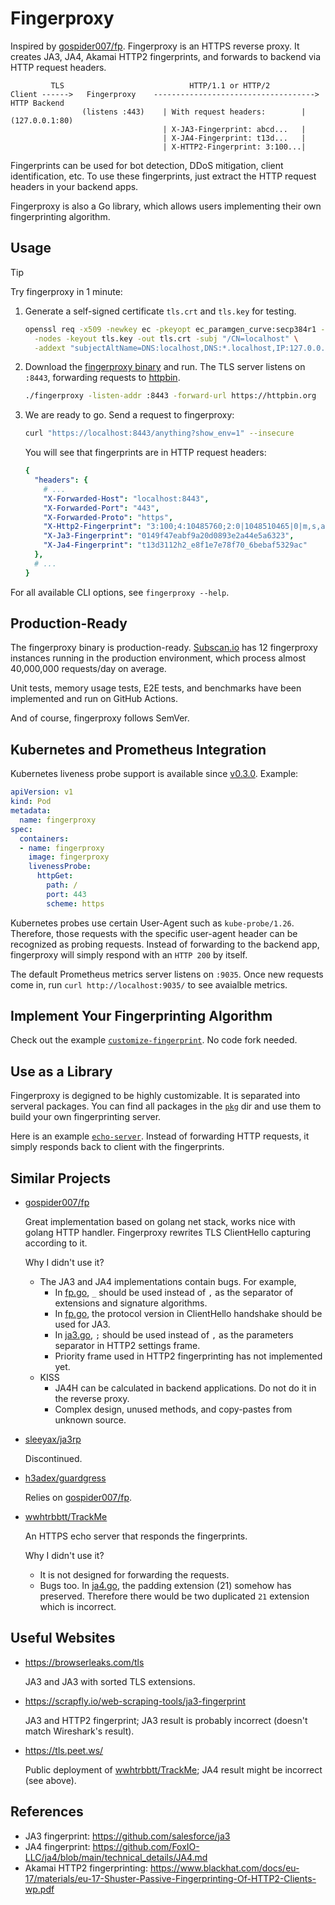 # Fingerproxy

Inspired by [gospider007/fp](https://github.com/gospider007/fp). Fingerproxy is an HTTPS reverse proxy. It creates JA3, JA4, Akamai HTTP2 fingerprints, and forwards to backend via HTTP request headers.

```
         TLS                            HTTP/1.1 or HTTP/2
Client ------>   Fingerproxy    ------------------------------------>  HTTP Backend
                (listens :443)    | With request headers:        |    (127.0.0.1:80)
                                  | X-JA3-Fingerprint: abcd...   |
                                  | X-JA4-Fingerprint: t13d...   |
                                  | X-HTTP2-Fingerprint: 3:100...|
```

Fingerprints can be used for bot detection, DDoS mitigation, client identification, etc. To use these fingerprints, just extract the HTTP request headers in your backend apps.

Fingerproxy is also a Go library, which allows users implementing their own fingerprinting algorithm.

## Usage

> [!TIP]
> Try fingerproxy in 1 minute:

1. Generate a self-signed certificate `tls.crt` and `tls.key` for testing.
    ```bash
    openssl req -x509 -newkey ec -pkeyopt ec_paramgen_curve:secp384r1 -days 3650 \
      -nodes -keyout tls.key -out tls.crt -subj "/CN=localhost" \
      -addext "subjectAltName=DNS:localhost,DNS:*.localhost,IP:127.0.0.1"
    ```

2. Download the [fingerproxy binary](https://github.com/wi1dcard/fingerproxy/releases) and run. The TLS server listens on `:8443`, forwarding requests to [httpbin](https://httpbin.org/).
    ```bash
    ./fingerproxy -listen-addr :8443 -forward-url https://httpbin.org
    ```

3. We are ready to go. Send a request to fingerproxy:
    ```bash
    curl "https://localhost:8443/anything?show_env=1" --insecure
    ```

    You will see that fingerprints are in HTTP request headers:

    ```yaml
    {
      "headers": {
        # ...
        "X-Forwarded-Host": "localhost:8443",
        "X-Forwarded-Port": "443",
        "X-Forwarded-Proto": "https",
        "X-Http2-Fingerprint": "3:100;4:10485760;2:0|1048510465|0|m,s,a,p",
        "X-Ja3-Fingerprint": "0149f47eabf9a20d0893e2a44e5a6323",
        "X-Ja4-Fingerprint": "t13d3112h2_e8f1e7e78f70_6bebaf5329ac"
      },
      # ...
    }
    ```

For all available CLI options, see `fingerproxy --help`.

## Production-Ready

The fingerproxy binary is production-ready. [Subscan.io](https://www.subscan.io/) has 12 fingerproxy instances running in the production environment, which process almost 40,000,000 requests/day on average.

Unit tests, memory usage tests, E2E tests, and benchmarks have been implemented and run on GitHub Actions.

And of course, fingerproxy follows SemVer.

## Kubernetes and Prometheus Integration

Kubernetes liveness probe support is available since [v0.3.0](https://github.com/wi1dcard/fingerproxy/releases/tag/v0.3.0). Example:

```yaml
apiVersion: v1
kind: Pod
metadata:
  name: fingerproxy
spec:
  containers:
  - name: fingerproxy
    image: fingerproxy
    livenessProbe:
      httpGet:
        path: /
        port: 443
        scheme: https
```

Kubernetes probes use certain User-Agent such as `kube-probe/1.26`. Therefore, those requests with the specific user-agent header can be recognized as probing requests. Instead of forwarding to the backend app, fingerproxy will simply respond with an `HTTP 200` by itself.

The default Prometheus metrics server listens on `:9035`. Once new requests come in, run `curl http://localhost:9035/` to see avaialble metrics.

## Implement Your Fingerprinting Algorithm

Check out the example [`customize-fingerprint`](example/customize-fingerprint/). No code fork needed.

## Use as a Library

Fingerproxy is degigned to be highly customizable. It is separated into serveral packages. You can find all packages in the [`pkg`](pkg/) dir and use them to build your own fingerprinting server.

Here is an example [`echo-server`](example/echo-server/). Instead of forwarding HTTP requests, it simply responds back to client with the fingerprints.

## Similar Projects

- [gospider007/fp](https://github.com/gospider007/fp)

  Great implementation based on golang net stack, works nice with golang HTTP handler. Fingerproxy rewrites TLS ClientHello capturing according to it.

  Why I didn't use it?

  - The JA3 and JA4 implementations contain bugs. For example,
    - In [fp.go](https://github.com/gospider007/ja3/blob/a58a93a771b99909e859ead9a9492015dd916947/fp.go#L337), `_` should be used instead of `,` as the separator of extensions and signature algorithms.
    - In [fp.go](https://github.com/gospider007/ja3/blob/a58a93a771b99909e859ead9a9492015dd916947/fp.go#L80), the protocol version in ClientHello handshake should be used for JA3.
    - In [ja3.go](https://github.com/gospider007/ja3/blob/a58a93a771b99909e859ead9a9492015dd916947/ja3.go#L769), `;` should be used instead of `,` as the parameters separator in HTTP2 settings frame.
    - Priority frame used in HTTP2 fingerprinting has not implemented yet.
  - KISS
    - JA4H can be calculated in backend applications. Do not do it in the reverse proxy.
    - Complex design, unused methods, and copy-pastes from unknown source.

- [sleeyax/ja3rp](https://github.com/sleeyax/ja3rp)

  Discontinued.

- [h3adex/guardgress](https://github.com/h3adex/guardgress)

  Relies on [gospider007/fp](https://github.com/gospider007/fp).

- [wwhtrbbtt/TrackMe](https://github.com/wwhtrbbtt/TrackMe)

  An HTTPS echo server that responds the fingerprints.

  Why I didn't use it?

  - It is not designed for forwarding the requests.
  - Bugs too. In [ja4.go](https://github.com/wwhtrbbtt/TrackMe/blob/41b7933efe9ea364ade88ac6ea0e79a7b0203227/ja4.go#L85), the padding extension (21) somehow has preserved. Therefore there would be two duplicated `21` extension which is incorrect.

## Useful Websites

- <https://browserleaks.com/tls>

  JA3 and JA3 with sorted TLS extensions.

- <https://scrapfly.io/web-scraping-tools/ja3-fingerprint>

  JA3 and HTTP2 fingerprint; JA3 result is probably incorrect (doesn't match Wireshark's result).

- <https://tls.peet.ws/>

  Public deployment of [wwhtrbbtt/TrackMe](https://github.com/wwhtrbbtt/TrackMe); JA4 result might be incorrect (see above).

## References

- JA3 fingerprint: <https://github.com/salesforce/ja3>
- JA4 fingerprint: <https://github.com/FoxIO-LLC/ja4/blob/main/technical_details/JA4.md>
- Akamai HTTP2 fingerprinting: <https://www.blackhat.com/docs/eu-17/materials/eu-17-Shuster-Passive-Fingerprinting-Of-HTTP2-Clients-wp.pdf>
